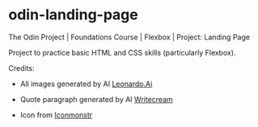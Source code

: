 # odin-landing-page
The Odin Project | Foundations Course | Flexbox | Project: Landing Page

Project to practice basic HTML and CSS skills (particularly Flexbox).

Credits:
 
* All images generated by AI [Leonardo.Ai](https://leonardo.ai/)
   
* Quote paragraph generated by AI [Writecream](https://www.writecream.com/)

* Icon from [Iconmonstr](https://iconmonstr.com/)